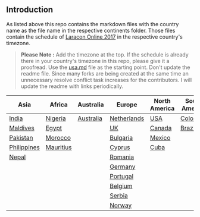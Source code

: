 ## Introduction

As listed above this repo contains the markdown files with the country name as the file name in the respective continents folder. Those files contain the schedule of [Laracon Online 2017](https://laracon.net/) in the respective country's timezone.

> **Please Note :**
Add the timezone at the top. If the schedule is already there in your country's timezone in this repo, please give it a proofread. Use the [usa.md](https://github.com/introwit/laracon-online-schedule/blob/master/NorthAmerica/usa.md) file as the starting point. Don't update the readme file. Since many forks are being created at the same time an unnecessary resolve conflict task increases for the contributors. I will update the readme with links periodically.

| Asia | Africa | Australia | Europe | North America | South America |
|----|----|----|----|----|----|
|[India](Asia/india.md)|[Nigeria](Africa/nigeria.md)|[Australia](Australia/australia.md)|[Netherlands](Europe/netherlands.md)|[USA](NorthAmerica/usa.md)|[Colombia](SouthAmerica/colombia.md)|
|[Maldives](Asia/maldives.md)|[Egypt](Africa/egypt.md)|	|[UK](Europe/uk.md)|[Canada](NorthAmerica/canada.md)|[Brazil](SouthAmerica/brazil.md)|
|[Pakistan](Asia/pakistan.md)|[Morocco](Africa/morocco)|	|[Bulgaria](Europe/bulgaria.md)|[Mexico](NorthAmerica/mexico.md)|
|[Philippines](Asia/philippines.md)|[Mauritius](Africa/mauritius)|	|[Cyprus](Europe/cyprus.md)|[Cuba](NorthAmerica/cuba.md)
|[Nepal](Asia/nepal.md)|    |	|[Romania](Europe/romania.md)|
|	| 	|	|[Germany](Europe/germany.md)|
|	| 	|	|[Portugal](Europe/portugal.md)|
|	| 	|	|[Belgium](Europe/Belgium.md)|
|	| 	|	|[Serbia](Europe/serbia.md)|
|	| 	|	|[Norway](Europe/norway.md)|
